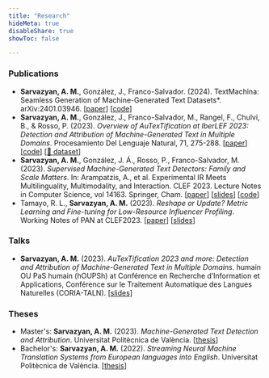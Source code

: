 ```yaml
---
title: "Research"
hideMeta: true
disableShare: true
showToc: false

---
```


### Publications

- **Sarvazyan, A. M.**, González, J., Franco-Salvador. (2024). TextMachina: Seamless Generation of Machine-Generated Text Datasets*. arXiv:2401.03946. [[paper](https://arxiv.org/abs/2401.03946v2)] [[code](https://github.com/genaios/textmachina)]
- **Sarvazyan, A. M.**, González, J., Franco-Salvador, M., Rangel, F., Chulvi, B., & Rosso, P. (2023). *Overview of AuTexTification at IberLEF 2023: Detection and Attribution of Machine-Generated Text in Multiple Domains*. Procesamiento Del Lenguaje Natural, 71, 275-288. [[paper](http://journal.sepln.org/sepln/ojs/ojs/index.php/pln/article/view/6559)] [[code](https://github.com/autextification/AuTexTification-Overview)] [[🤗 dataset](https://huggingface.co/datasets/symanto/autextification2023)]
- **Sarvazyan, A. M.**, González, J. Á., Rosso, P., Franco-Salvador, M. (2023). *Supervised Machine-Generated Text Detectors: Family and Scale Matters*. In: Arampatzis, A., et al. Experimental IR Meets Multilinguality, Multimodality, and Interaction. CLEF 2023. Lecture Notes in Computer Science, vol 14163. Springer, Cham. [[paper](https://doi.org/10.1007/978-3-031-42448-9_11)] [[slides](/files/clef2023.pdf)] [[code](https://github.com/symanto-research/supervised-mgt-family-scale)]
- Tamayo, R. L., **Sarvazyan, A. M.** (2023). *Reshape or Update? Metric Learning and Fine-tuning for Low-Resource Influencer Profiling*. Working Notes of PAN at CLEF2023. [[paper](https://ceur-ws.org/Vol-3497/paper-220.pdf)] [[slides](/files/pan2023clef.pdf)]

### Talks
- **Sarvazyan, A. M.** (2023). *AuTexTification 2023 and more: Detection and Attribution of Machine-Generated Text in Multiple Domains*. humain OU PaS humain (hOUPSh) at Conférence en Recherche d’Information et Applications, Conférence sur le Traitement Automatique des Langues Naturelles (CORIA-TALN). [[slides](/files/coria_taln2023.pdf)]

### Theses

- Master's: **Sarvazyan, A. M.** (2023). *Machine-Generated Text Detection and Attribution*. Universitat Politècnica de València. [[thesis](/files/masters.pdf)]
- Bachelor's: **Sarvazyan, A. M.** (2022). *Streaming Neural Machine Translation Systems from European languages into English*. Universitat Politècnica de València. [[thesis](/files/bachelors.pdf)]

